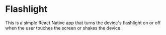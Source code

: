 # Flashlight

This is a simple React Native app that turns the device's flashlight on or off when the user touches the screen or shakes the device.
